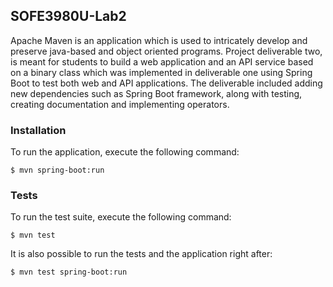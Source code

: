 ## SOFE3980U-Lab2

Apache Maven is an application which is used to intricately develop and preserve java-based and object oriented programs. Project deliverable two, is meant for students to build a web application and an API service based on a binary class which was implemented in deliverable one using Spring Boot to test both web and API applications. The deliverable included adding new dependencies such as Spring Boot framework, along with testing, creating documentation and implementing operators.

### Installation

To run the application, execute the following command:  

`$ mvn spring-boot:run`

### Tests

To run the test suite, execute the following command:  

`$ mvn test`

It is also possible to run the tests and the application right after:  

`$ mvn test spring-boot:run`
